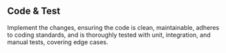 ## Code & Test

Implement the changes, ensuring the code is clean, maintainable, adheres to coding standards, and is thoroughly tested with unit, integration, and manual tests, covering edge cases.
